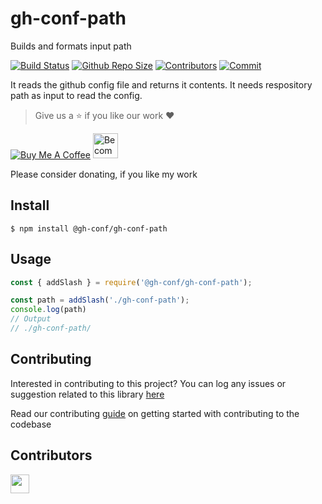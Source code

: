# gh-conf-path

Builds and formats input path

[![Build Status](https://travis-ci.com/gh-conf/gh-conf-path.svg?branch=master)](https://travis-ci.com/gh-conf/gh-conf-path)
[![Github Repo Size](https://img.shields.io/github/repo-size/gh-conf/gh-conf-path.svg)](https://github.com/gh-conf/gh-conf-path)
[![Contributors](https://img.shields.io/github/contributors/gh-conf/gh-conf-path.svg)](https://github.com/gh-conf/gh-conf-path/graphs/contributors)
[![Commit](https://img.shields.io/github/last-commit/gh-conf/gh-conf-path.svg)](https://github.com/gh-conf/gh-conf-path/commits/master)


It reads the github config file and returns it contents.
It needs respository path as input to read the config.

> Give us a :star: if you like our work :heart:

<a href="https://www.buymeacoffee.com/gh-conf" target="_blank"><img src="https://www.buymeacoffee.com/assets/img/custom_images/orange_img.png" alt="Buy Me A Coffee" style="height: auto !important;width: auto !important;" ></a>
<a href="https://www.patreon.com/bePatron?u=15454240" target="_blank"><img src="https://c5.patreon.com/external/logo/become_a_patron_button.png" alt="Become a Patron!" height="40"></a>

Please consider donating, if you like my work

## Install

```
$ npm install @gh-conf/gh-conf-path
```

## Usage

```javascript
const { addSlash } = require('@gh-conf/gh-conf-path');

const path = addSlash('./gh-conf-path');
console.log(path)
// Output
// ./gh-conf-path/

```

## Contributing

Interested in contributing to this project?
You can log any issues or suggestion related to this library [here](https://github.com/gh-conf/gh-conf-path/issues/new)

Read our contributing [guide](CONTRIBUTING.md) on getting started with contributing to the codebase

## Contributors

<a href="https://github.com/arshadkazmi42"><img src="https://github.com/arshadkazmi42.png" width="30" /></a>
